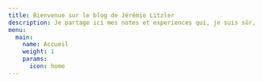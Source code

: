 ```yaml
---
title: Bienvenue sur le blog de Jérémie Litzler
description: Je partage ici mes notes et experiences qui, je suis sûr, seront utiles pour au moins une personne. Bonne lecture !
menu:
  main:
    name: Accueil
    weight: 1
    params:
      icon: home
---
```

